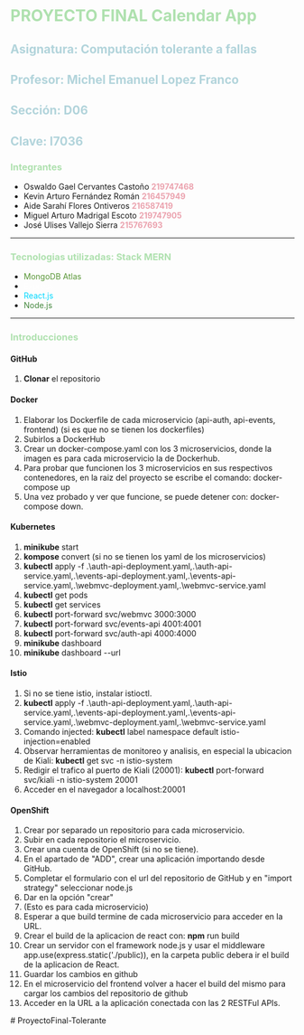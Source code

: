 <font color="#afe1af"><h1>PROYECTO FINAL <strong>Calendar App</strong></h1></font>
<h2><font color="#b2d4db"><b>Asignatura: </b>Computación tolerante a fallas</font></h2>
<h2><font color="#b2d4db"><b>Profesor: </b>Michel Emanuel Lopez Franco</font></h2>
<h2><font color="#b2d4db"><b>Sección: </b>D06</font></h2>
<h2><font color="#b2d4db"><b>Clave: </b>I7036</font></h2>
<h3><font color="#afe1af">Integrantes</font></h3>
<ul>
  <li>Oswaldo Gael Cervantes Castoño <font color="#eba2ae"><b>219747468</b></font></li>
  <li>Kevin Arturo Fernández Román <font color="#eba2ae"><b>216457949</b></font></li>
  <li>Aide Sarahí Flores Ontiveros <font color="#eba2ae"><b>216587419</b></font></li>
  <li>Miguel Arturo Madrigal Escoto <font color="#eba2ae"><b>219747905</b></font></li>
  <li>José Ulises Vallejo Sierra <font color="#eba2ae"><b>215767693</b></font></li>
</ul>
<hr/ >
<h3><font color="#afe1af">Tecnologias utilizadas: Stack MERN</font></h3>
<ul>
  <li><font color="#589636">MongoDB Atlas</font></li>
  <li><font color="#fefefe">Express</font></li>
  <li><font color="#00d8ff">React.js</font></li>
  <li><font color="#44883e">Node.js</font></li>
</ul>
<hr/ >
<h3><font color="#afe1af">Introducciones</font></h3>
<h4>GitHub</h4>	
<ol>
  <li><strong>Clonar</strong> el repositorio</li>
</ol>

<h4>Docker</h4>	
<ol>
  <li>Elaborar los Dockerfile de cada microservicio (api-auth, api-events, frontend) (si es que no se tienen los dockerfiles)</li>
  <li>Subirlos a DockerHub</li>
  <li>Crear un docker-compose.yaml con los 3 microservicios, donde la imagen es para cada microservicio la de Dockerhub.</li>
  <li>Para probar que funcionen los 3 microservicios en sus respectivos contenedores, en la raiz del proyecto se escribe el comando: docker-compose up</li>
  <li>Una vez probado y ver que funcione, se puede detener con: docker-compose down.</li>
</ol>

<h4>Kubernetes</h4>	
<ol>
  <li><strong>minikube</strong> start</li>
  <li><strong>kompose</strong> convert (si no se tienen los yaml de los microservicios)</li>
  <li><strong>kubectl</strong> apply -f .\auth-api-deployment.yaml,.\auth-api-service.yaml,.\events-api-deployment.yaml,.\events-api-service.yaml,.\webmvc-deployment.yaml,.\webmvc-service.yaml</li>
  <li><strong>kubectl</strong> get pods</li>
  <li><strong>kubectl</strong> get services</li>
  <li><strong>kubectl</strong> port-forward svc/webmvc 3000:3000</li>
  <li><strong>kubectl</strong> port-forward svc/events-api 4001:4001</li>
  <li><strong>kubectl</strong> port-forward svc/auth-api 4000:4000</li>
  <li><strong>minikube</strong> dashboard</li>
  <li><strong>minikube</strong> dashboard --url</li>
</ol>

<h4>Istio</h4>	
<ol>
  <li>Si no se tiene istio, instalar istioctl.</li>
  <li><strong>kubectl</strong> apply -f .\auth-api-deployment.yaml,.\auth-api-service.yaml,.\events-api-deployment.yaml,.\events-api-service.yaml,.\webmvc-deployment.yaml,.\webmvc-service.yaml</li>
  <li>Comando injected: <strong>kubectl</strong> label namespace default istio-injection=enabled</li>
  <li>Observar herramientas de monitoreo y analisis, en especial la ubicacion de Kiali: <strong>kubectl</strong> get svc -n istio-system</li>
  <li>Redigir el trafico al puerto de Kiali (20001): <strong>kubectl</strong> port-forward svc/kiali -n istio-system 20001</li>
  <li>Acceder en el navegador a localhost:20001</li>
</ol>

<h4>OpenShift</h4>	
<ol>
  <li>Crear por separado un repositorio para cada microservicio.</li>
  <li>Subir en cada repositorio el microservicio.</li>
  <li>Crear una cuenta de OpenShift (si no se tiene).</li>
  <li>En el apartado de "ADD", crear una aplicación importando desde GitHub.</li>
  <li>Completar el formulario con el url del repositorio de GitHub y en "import strategy" seleccionar node.js</li>
  <li>Dar en la opción "crear"</li>
  <li>(Esto es para cada microservicio)</li>
  <li>Esperar a que build termine de cada microservicio para acceder en la URL.</li>
  <li>Crear el build de la aplicacion de react con: <strong>npm</strong> run build</li>
  <li>Crear un servidor con el framework node.js y usar el middleware app.use(express.static('./public)), en la carpeta public debera ir el build de la aplicacion de React.</li>
  <li>Guardar los cambios en github</li>
  <li>En el microservicio del frontend volver a hacer el build del mismo para cargar los cambios del repositorio de github</li>
  <li>Acceder en la URL a la aplicación conectada con las 2 RESTFul APIs.</li>
</ol>
#   P r o y e c t o F i n a l - T o l e r a n t e  
 